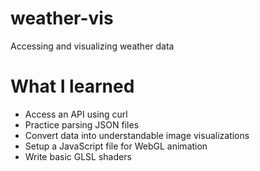 # weather-vis
Accessing and visualizing weather data

# What I learned
- Access an API using curl
- Practice parsing JSON files
- Convert data into understandable image visualizations
- Setup a JavaScript file for WebGL animation
- Write basic GLSL shaders

